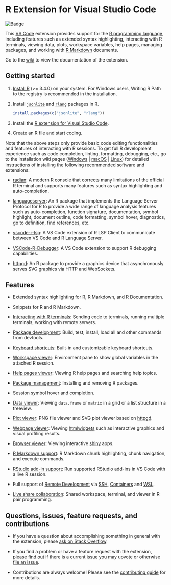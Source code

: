 # R Extension for Visual Studio Code

[![Badge](https://aka.ms/vsls-badge)](https://aka.ms/vsls)

This [VS Code](https://code.visualstudio.com/) extension provides support for the [R programming language](https://www.r-project.org), including features such as
extended syntax highlighting, interacting with R terminals, viewing data, plots, workspace variables, help pages, managing packages, and working with [R Markdown](https://rmarkdown.rstudio.com/) documents.

Go to the [wiki](https://github.com/Ikuyadeu/vscode-R/wiki) to view the documentation of the extension.

## Getting started

1. [Install R](https://cloud.r-project.org/) (>= 3.4.0) on your system. For Windows users, Writing R Path to the registry is recommended in the installation.

2. Install [`jsonlite`](https://github.com/jeroen/jsonlite) and [`rlang`](https://github.com/r-lib/rlang) packages in R.

    ```r
    install.packages(c("jsonlite", "rlang"))
    ```

3. Install the [R extension for Visual Studio Code](https://marketplace.visualstudio.com/items?itemName=Ikuyadeu.r).

4. Create an R file and start coding.

Note that the above steps only provide basic code editing functionalities and features of interacting with R sessions. To get full R development experience such as code completion, linting, formatting, debugging, etc., go to the installation wiki pages ([Windows](https://github.com/Ikuyadeu/vscode-R/wiki/Installation:-Windows) | [macOS](https://github.com/Ikuyadeu/vscode-R/wiki/Installation:-macOS) | [Linux](https://github.com/Ikuyadeu/vscode-R/wiki/Installation:-Linux)) for detailed instructions of installing the following recommended software and extensions:

* [radian](https://github.com/randy3k/radian): A modern R console that corrects many limitations of the official R terminal and supports many features such as syntax highlighting and auto-completion.

* [languageserver](https://github.com/REditorSupport/languageserver): An R package that implements the Language Server Protocol for R to provide a wide range of language analysis features such as auto-completion, function signature, documentation, symbol highlight, document outline, code formatting, symbol hover, diagnostics, go to definition, find references, etc.

* [vscode-r-lsp](https://marketplace.visualstudio.com/items?itemName=REditorSupport.r-lsp): A VS Code extension of R LSP Client to communicate between VS Code and R Language Server.

* [VSCode-R-Debugger](https://github.com/ManuelHentschel/VSCode-R-Debugger): A VS Code extension to support R debugging capabilities.

* [httpgd](https://github.com/nx10/httpgd): An R package to provide a graphics device that asynchronously serves SVG graphics via HTTP and WebSockets.

## Features

* Extended syntax highlighting for R, R Markdown, and R Documentation.

* Snippets for R and R Markdown.

* [Interacting with R terminals](https://github.com/Ikuyadeu/vscode-R/wiki/Interacting-with-R-terminals): Sending code to terminals, running multiple terminals, working with remote servers.

* [Package development](https://github.com/Ikuyadeu/vscode-R/wiki/Package-development): Build, test, install, load all and other commands from devtools.

* [Keyboard shortcuts](https://github.com/Ikuyadeu/vscode-R/wiki/Keyboard-shortcuts): Built-in and customizable keyboard shortcuts.

* [Workspace viewer](https://github.com/Ikuyadeu/vscode-R/wiki/Sidebar-user-interface#workspace-viewer): Environment pane to show global variables in the attached R session.

* [Help pages viewer](https://github.com/Ikuyadeu/vscode-R/wiki/Sidebar-user-interface#help-pages-viewer): Viewing R help pages and searching help topics.

* [Package management](https://github.com/Ikuyadeu/vscode-R/wiki/Sidebar-user-interface#package-management): Installing and removing R packages.

* Session symbol hover and completion.

* [Data viewer](https://github.com/Ikuyadeu/vscode-R/wiki/Interactive-viewers#data-viewer): Viewing `data.frame` or `matrix` in a grid or a list structure in a treeview.

* [Plot viewer](https://github.com/Ikuyadeu/vscode-R/wiki/Plot-viewer): PNG file viewer and SVG plot viewer based on [httpgd](https://github.com/nx10/httpgd).

* [Webpage viewer](https://github.com/Ikuyadeu/vscode-R/wiki/Interactive-viewers#webpage-viewer): Viewing [htmlwidgets](www.htmlwidgets.org) such as interactive graphics and visual profiling results.

* [Browser viewer](https://github.com/Ikuyadeu/vscode-R/wiki/Interactive-viewers#browser-viewer): Viewing interactive [shiny](https://shiny.rstudio.com) apps.

* [R Markdown support](https://github.com/Ikuyadeu/vscode-R/wiki/R-Markdown): R Markdown chunk highlighting, chunk navigation, and execute commands.

* [RStudio add-in support](https://github.com/Ikuyadeu/vscode-R/wiki/RStudio-addin-support): Run supported RStudio add-ins in VS Code with a live R session.

* Full support of [Remote Development](https://code.visualstudio.com/docs/remote/remote-overview) via [SSH](https://code.visualstudio.com/docs/remote/ssh), [Containers](https://code.visualstudio.com/docs/remote/containers) and [WSL](https://code.visualstudio.com/docs/remote/wsl).

* [Live share collaboration](https://github.com/Ikuyadeu/vscode-R/wiki/Live-share-collaboration): Shared workspace, terminal, and viewer in R pair programming.

## Questions, issues, feature requests, and contributions

* If you have a question about accomplishing something in general with the extension, please [ask on Stack Overflow](https://stackoverflow.com/questions/tagged/visual-studio-code+r).

* If you find a problem or have a feature request with the extension, please [find out](https://github.com/Ikuyadeu/vscode-R/issues) if there is a current issue you may upvote or otherwise [file an issue](https://github.com/Ikuyadeu/vscode-R/issues/new/choose).

* Contributions are always welcome! Please see the [contributing guide](https://github.com/Ikuyadeu/vscode-R/wiki/Contributing) for more details.
